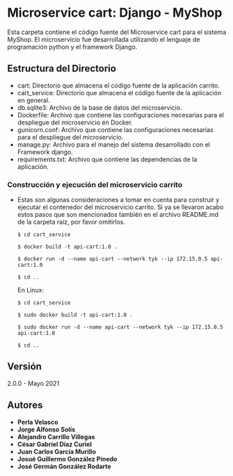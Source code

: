 # Microservice cart: Django - MyShop

Esta carpeta contiene el código fuente del Microservice cart para el sistema MyShop. El microservicio fue desarrollada utilizando el lenguaje de programación python y el framework Django.

## Estructura del Directorio

- cart: Directorio que almacena el código fuente de la aplicación carrito.
- cart_service: Directorio que almacena el código fuente de la aplicación en general.
- db.sqlite3: Archivo de la base de datos del microservicio.
- Dockerfile: Archivo que contiene las configuraciones necesarias para el despliegue del microservicio en Docker.
- gunicorn.conf: Archivo que contiene las configuraciones necesarias para el despliegue del microservicio.
- manage.py: Archivo para el manejo del sistema desarrollado con el Framework django.
- requirements.txt: Archivo que contiene las dependencias de la aplicación.

### Construcción y ejecución del microservicio carrito

- Estas son algunas consideraciones a tomar en cuenta para construir y ejecutar el contenedor del microservicio carrito. Si ya se llevaron acabo estos pasos que son mencionados también en el archivo README.md de la carpeta raíz, por favor omitirlos.

   ```shell
   $ cd cart_service

   $ docker build -t api-cart:1.0 .

   $ docker run -d --name api-cart --network tyk --ip 172.15.0.5 api-cart:1.0

   $ cd ..
   ```

   En Linux:

   ```shell
   $ cd cart_service

   $ sudo docker build -t api-cart:1.0 .

   $ sudo docker run -d --name api-cart --network tyk --ip 172.15.0.5 api-cart:1.0
   
   $ cd ..
   ```

## Versión

2.0.0 - Mayo 2021

## Autores

* **Perla Velasco**
* **Jorge Alfonso Solís**
* **Alejandro Carrillo Villegas**
* **César Gabriel Díaz Curiel**
* **Juan Carlos García Murillo**
* **Josué Guillermo González Pinedo**
* **José Germán González Rodarte**